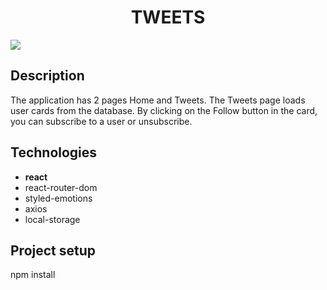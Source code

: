 <h1 align='center'>TWEETS</h2>

<img src="file:///C:/Users/User\Downloads\1.jpg" />

## Description
The application has 2 pages Home and Tweets. The Tweets page loads user cards from the database. By clicking on the Follow button in the card, you can subscribe to a user or unsubscribe.

## Technologies
- **react**
- react-router-dom
- styled-emotions
- axios
- local-storage


## Project setup

npm install


